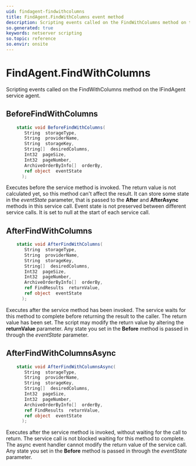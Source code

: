 ```yaml
---
uid: findagent-findwithcolumns
title: FindAgent.FindWithColumns event method
description: Scripting events called on the FindWithColumns method on the FindAgent service agent.
so.generated: true
keywords: netserver scripting
so.topic: reference
so.envir: onsite
---
```

# FindAgent.FindWithColumns

Scripting events called on the <see cref='M:IFindAgent.FindWithColumns'>FindWithColumns</see> method on the <see cref='IFindAgent'>IFindAgent</see>  service agent.

## BeforeFindWithColumns
```cs
    static void BeforeFindWithColumns(
       String  storageType,
       String  providerName,
       String  storageKey,
       String[]  desiredColumns,
       Int32  pageSize,
       Int32  pageNumber,
       ArchiveOrderByInfo[]  orderBy,
       ref object  eventState
      );
```
Executes before the service method is invoked.
The return value is not calculated yet, so this method can't affect the result.
It can store some state in the *eventState* parameter, that is passed to the **After** and **AfterAsync** methods in this service call.
Event state is not preserved between different service calls. It is set to null at the start of each service call.
## AfterFindWithColumns
```cs
    static void AfterFindWithColumns(
       String  storageType,
       String  providerName,
       String  storageKey,
       String[]  desiredColumns,
       Int32  pageSize,
       Int32  pageNumber,
       ArchiveOrderByInfo[]  orderBy,
       ref FindResults  returnValue,
       ref object  eventState
      );
```
Executes after the service method has been invoked. The service waits for this method to complete before returning the result to the caller.
The return value has been set. The script may modify the return value by altering the **returnValue** parameter.
Any state you set in the **Before** method is passed in through the *eventState* parameter.
## AfterFindWithColumnsAsync
```cs
    static void AfterFindWithColumnsAsync(
       String  storageType,
       String  providerName,
       String  storageKey,
       String[]  desiredColumns,
       Int32  pageSize,
       Int32  pageNumber,
       ArchiveOrderByInfo[]  orderBy,
       ref FindResults  returnValue,
       ref object  eventState
      );
```
Executes after the service method is invoked, without waiting for the call to return.
The service call is not blocked waiting for this method to complete.
The async event handler cannot modify the return value of the service call.
Any state you set in the **Before** method is passed in through the *eventState* parameter.

